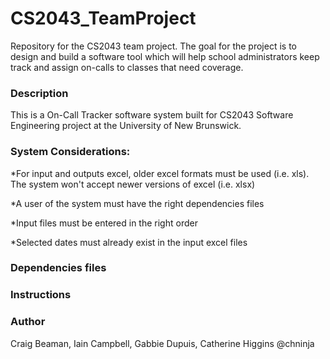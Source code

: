 # CS2043_TeamProject

Repository for the CS2043 team project. The goal for the project is to design and build a software tool which will help school administrators keep track and assign on-calls to classes that need coverage.

### Description
This is a On-Call Tracker software system built for CS2043 Software Engineering project at the University of New Brunswick.

### System Considerations:
*For input and outputs excel, older excel formats must be used (i.e. xls). The system won't accept newer versions of excel (i.e. xlsx)

*A user of the system must have the right dependencies files

*Input files must be entered in the right order

*Selected dates must already exist in the input excel files

### Dependencies files

### Instructions

### Author
Craig Beaman,
Iain Campbell,
Gabbie Dupuis,
Catherine Higgins @chninja


